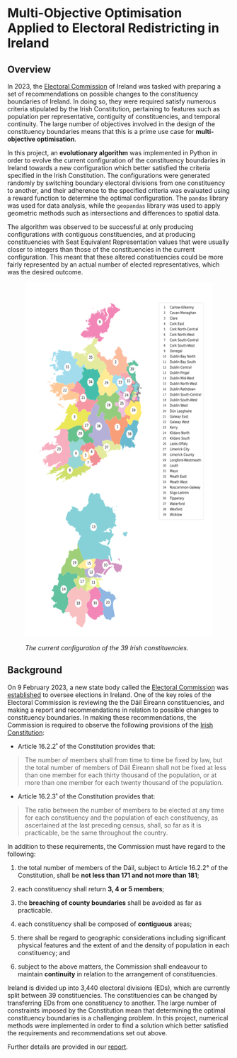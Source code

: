 # Multi-Objective Optimisation Applied to Electoral Redistricting in Ireland

## Overview

In 2023, the [Electoral Commission](https://www.electoralcommission.ie/constituency-reviews/) of Ireland was tasked with preparing a set of recommendations on possible changes to the constituency boundaries of Ireland. In doing so, they were required satisfy numerous criteria stipulated by the Irish Constitution, pertaining to features such as population per representative, contiguity of constituencies, and temporal continuity. The large number of objectives involved in the design of the constituency boundaries means that this is a prime use case for **multi-objective optimisation**.

In this project, an **evolutionary algorithm** was implemented in Python in order to evolve the current configuration of the constituency boundaries in Ireland towards a new configuration which better satisfied the criteria specified in the Irish Constitution. The configurations were generated randomly by switching boundary electoral divisions from one constituency to another, and their adherence to the specified criteria was evaluated using a reward function to determine the optimal configuration. The `pandas` library was used for data analysis, while the `geopandas` library was used to apply geometric methods such as intersections and differences to spatial data.

The algorithm was observed to be successful at only producing configurations with contiguous constituencies, and at producing constituencies with Seat Equivalent Representation values that were usually closer to integers than those of the constituencies in the current configuration. This meant that these altered constituencies could be more fairly represented by an actual number of elected representatives, which was the desired outcome.

<figure>
<p align="center">
  <img src="images/current_configuration_numbered.svg" style="width:800px;height:800px;"/>
</p>
<figcaption><em>The current configuration of the 39 Irish constituencies.</em></figcaption>
</figure>

## Background

On 9 February 2023, a new state body called the [Electoral Commission](https://www.electoralcommission.ie/constituency-reviews/) was [established](https://www.gov.ie/en/press-release/fd25a-an-coimisiun-toghchain-the-electoral-commission-is-formally-established-on-a-statutory-footing/) to oversee elections in Ireland. One of the key roles of the Electoral Commission is reviewing the the Dáil Éireann constituencies, and making a report and recommendations in relation to possible changes to constituency boundaries. In making these recommendations, the Commission is required to observe the following provisions of the [Irish Constitution](http://www.irishstatutebook.ie/en/constitution/index.html):

- Article 16.2.2˚ of the Constitution provides that:

>The number of members shall from time to time be fixed by law, but the total number of members of Dáil Éireann shall not be fixed at less than one member for each thirty thousand of the population, or at more than one member for each twenty thousand of the population.

- Article 16.2.3˚ of the Constitution provides that:

>The ratio between the number of members to be elected at any time for each constituency and the population of each constituency, as ascertained at the last preceding census, shall, so far as it is practicable, be the same throughout the country.

In addition to these requirements, the Commission must have regard to the following:

1. the total number of members of the Dáil, subject to Article 16.2.2° of the Constitution, shall be **not less than 171 and not more than 181**;

2. each constituency shall return **3, 4 or 5 members**;

3. the **breaching of county boundaries** shall be avoided as far as practicable.  

4. each constituency shall be composed of **contiguous** areas;

5. there shall be regard to geographic considerations including significant physical features and the extent of and the density of population in each constituency; and

6. subject to the above matters, the Commission shall endeavour to maintain **continuity** in relation to the arrangement of constituencies.

Ireland is divided up into 3,440 electoral divisions (EDs), which are currently split between 39 constituencies. The constituencies can be changed by transferring EDs from one constituency to another. The large number of constraints imposed by the Constitution mean that determining the optimal constituency boundaries is a challenging problem. In this project, numerical methods were implemented in order to find a solution which better satisfied the requirements and recommendations set out above.

Further details are provided in our [report](Redistricting_Ireland_Report.pdf).